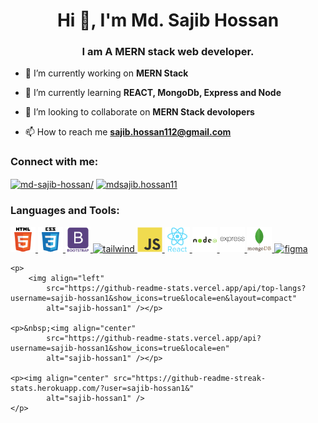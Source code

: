 <h1 align="center">Hi 👋, I'm Md. Sajib Hossan</h1>
<h3 align="center">I am A MERN stack web developer.</h3>

- 🔭 I’m currently working on **MERN Stack**

- 🌱 I’m currently learning **REACT, MongoDb, Express and Node**

- 👯 I’m looking to collaborate on **MERN Stack devolopers**

- 📫 How to reach me **sajib.hossan112@gmail.com**

<h3 align="left">Connect with me:</h3>
<p align="left">
<a href="https://linkedin.com/in/md-sajib-hossan/" target="blank"><img align="center" src="https://raw.githubusercontent.com/rahuldkjain/github-profile-readme-generator/master/src/images/icons/Social/linked-in-alt.svg" alt="md-sajib-hossan/" height="30" width="40" /></a>
<a href="https://fb.com/mdsajib.hossan11" target="blank"><img align="center" src="https://raw.githubusercontent.com/rahuldkjain/github-profile-readme-generator/master/src/images/icons/Social/facebook.svg" alt="mdsajib.hossan11" height="30" width="40" /></a>
</p>

<h3 align="left">Languages and Tools:</h3>
    <p align="left">
        <a href="https://www.w3.org/html/" target="_blank" rel="noreferrer"> <img
            src="https://raw.githubusercontent.com/devicons/devicon/master/icons/html5/html5-original-wordmark.svg"
            alt="html5" width="40" height="40" />
        </a> 
        <a href="https://www.w3schools.com/css/" target="_blank"
            rel="noreferrer"> <img
            src="https://raw.githubusercontent.com/devicons/devicon/master/icons/css3/css3-original-wordmark.svg"
            alt="css3" width="40" height="40" /> 
        </a>
        <a href="https://getbootstrap.com" target="_blank" rel="noreferrer"> <img
            src="https://raw.githubusercontent.com/devicons/devicon/master/icons/bootstrap/bootstrap-plain-wordmark.svg"
            alt="bootstrap" width="40" height="40" /> 
        </a>
        <a href="https://tailwindcss.com/" target="_blank"
            rel="noreferrer"> <img src="https://www.vectorlogo.zone/logos/tailwindcss/tailwindcss-icon.svg"
            alt="tailwind" width="40" height="40" />
        </a>
        <a
            href="https://developer.mozilla.org/en-US/docs/Web/JavaScript" target="_blank" rel="noreferrer"> <img
            src="https://raw.githubusercontent.com/devicons/devicon/master/icons/javascript/javascript-original.svg"
            alt="javascript" width="40" height="40" />
        </a>
        <a href="https://reactjs.org/" target="_blank"
            rel="noreferrer"> <img
            src="https://raw.githubusercontent.com/devicons/devicon/master/icons/react/react-original-wordmark.svg"
            alt="react" width="40" height="40" />
        </a>
        <a href="https://nodejs.org" target="_blank"
            rel="noreferrer"> <img
            src="https://raw.githubusercontent.com/devicons/devicon/master/icons/nodejs/nodejs-original-wordmark.svg"
            alt="nodejs" width="40" height="40" />
        </a>
        <a href="https://expressjs.com" target="_blank"
        rel="noreferrer"> <img
            src="https://raw.githubusercontent.com/devicons/devicon/master/icons/express/express-original-wordmark.svg"
            alt="express" width="40" height="40" />
        </a>
        <a href="https://www.mongodb.com/" target="_blank"
            rel="noreferrer"> <img
            src="https://raw.githubusercontent.com/devicons/devicon/master/icons/mongodb/mongodb-original-wordmark.svg"
            alt="mongodb" width="40" height="40" />
        </a>
        <a href="https://www.figma.com/" target="_blank"
            rel="noreferrer"> <img src="https://www.vectorlogo.zone/logos/figma/figma-icon.svg" alt="figma" width="40"
                height="40" /> 
        </a>
    </p>

    <p>
        <img align="left"
            src="https://github-readme-stats.vercel.app/api/top-langs?username=sajib-hossan1&show_icons=true&locale=en&layout=compact"
            alt="sajib-hossan1" /></p>

    <p>&nbsp;<img align="center"
            src="https://github-readme-stats.vercel.app/api?username=sajib-hossan1&show_icons=true&locale=en"
            alt="sajib-hossan1" /></p>

    <p><img align="center" src="https://github-readme-streak-stats.herokuapp.com/?user=sajib-hossan1&"
            alt="sajib-hossan1" />
    </p>

